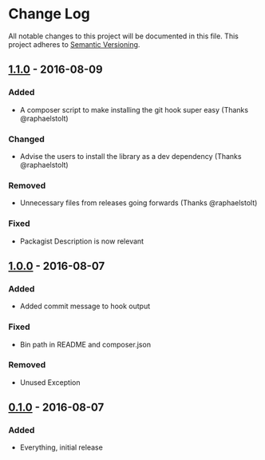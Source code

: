 # Change Log
All notable changes to this project will be documented in this file.
This project adheres to [Semantic Versioning](http://semver.org/).

## [1.1.0] - 2016-08-09
### Added

- A composer script to make installing the git hook super easy (Thanks @raphaelstolt)

### Changed

- Advise the users to install the library as a dev dependency (Thanks @raphaelstolt)

### Removed

- Unnecessary files from releases going forwards (Thanks @raphaelstolt)

### Fixed

- Packagist Description is now relevant


## [1.0.0] - 2016-08-07
### Added

- Added commit message to hook output

### Fixed

- Bin path in README and composer.json

### Removed

- Unused Exception

## [0.1.0] - 2016-08-07
### Added

- Everything, initial release

[1.1.0]: https://github.com/PurpleBooth/git-lint-validators/compare/v1.0.0...v1.1.0
[1.0.0]: https://github.com/PurpleBooth/git-lint-validators/compare/v0.1.0...v1.0.0
[0.1.0]: https://github.com/PurpleBooth/git-lint-validators/compare/855a4e28aef6ed2588d09d00c0f8885396625a80...v0.1.0
